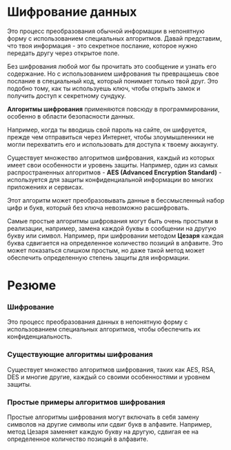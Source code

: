 # Шифрование данных

Это процесс преобразования обычной информации в непонятную форму с использованием специальных алгоритмов. Давай представим, что твоя информация - это секретное послание, которое нужно передать другу через открытое поле. 

Без шифрования любой мог бы прочитать это сообщение и узнать его содержание. Но с использованием шифрования ты превращаешь свое послание в специальный код, который понимает только твой друг. Это подобно тому, как ты используешь ключ, чтобы открыть замок и получить доступ к секретному сундуку.

**Алгоритмы шифрования** применяются повсюду в программировании, особенно в области безопасности данных. 

Например, когда ты вводишь свой пароль на сайте, он шифруется, прежде чем отправиться через Интернет, чтобы злоумышленники не могли перехватить его и использовать для доступа к твоему аккаунту.

Существует множество алгоритмов шифрования, каждый из которых имеет свои особенности и уровень защиты. Например, один из самых распространенных алгоритмов - **AES (Advanced Encryption Standard)** - используется для защиты конфиденциальной информации во многих приложениях и сервисах. 

Этот алгоритм может преобразовывать данные в бессмысленный набор цифр и букв, который без ключа невозможно расшифровать.

Самые простые алгоритмы шифрования могут быть очень простыми в реализации, например, замена каждой буквы в сообщении на другую букву или символ. Например, при шифровании методом **Цезаря** каждая буква сдвигается на определенное количество позиций в алфавите. Это может показаться слишком простым, но даже такой метод может обеспечить определенную степень защиты для информации.

# Резюме

### Шифрование
Это процесс преобразования данных в непонятную форму с использованием специальных алгоритмов, чтобы обеспечить их конфиденциальность.

### Существующие алгоритмы шифрования
Существует множество алгоритмов шифрования, таких как AES, RSA, DES и многие другие, каждый со своими особенностями и уровнем защиты.

### Простые примеры алгоритмов шифрования
Простые алгоритмы шифрования могут включать в себя замену символов на другие символы или сдвиг букв в алфавите. Например, метод Цезаря заменяет каждую букву на другую, сдвигая ее на определенное количество позиций в алфавите.